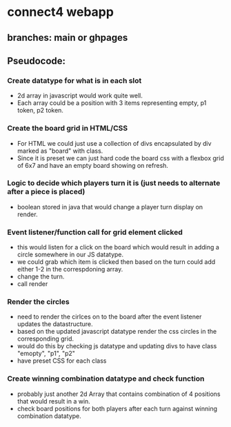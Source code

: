 # connect4 webapp
## branches: main or ghpages
## Pseudocode:
### Create datatype for what is in each slot
* 2d array in javascript would work quite well. 
* Each array could be a position with 3 items representing empty, p1 token, p2 token.
### Create the board grid in HTML/CSS
* For HTML we could just use a collection of divs encapsulated by div marked as "board" with class. 
* Since it is preset we can just hard code the board css with a flexbox grid of 6x7 and have an empty board showing on refresh. 
### Logic to decide which players turn it is (just needs to alternate after a piece is placed)
* boolean stored in java that would change a player turn display on render.
### Event listener/function call for grid element clicked
* this would listen for a click on the board which would result in adding a circle somewhere in our JS datatype.
* we could grab which item is clicked then based on the turn could add either 1-2 in the correspdoning array.
* change the turn.
* call render
### Render the circles
* need to render the cirlces on to the board after the event listener updates the datastructure.
* based on the updated javascript datatype render the css circles in the corresponding grid.
* would do this by checking js datatype and updating divs to have class "emopty", "p1", "p2"
* have preset CSS for each class 
### Create winning combination datatype and check function
* probably just another 2d Array that contains combination of 4 positions that would result in a win.
* check board positions for both players after each turn against winning combination datatype.
